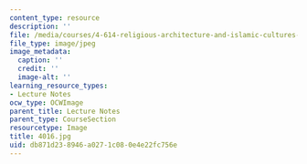 ```yaml
---
content_type: resource
description: ''
file: /media/courses/4-614-religious-architecture-and-islamic-cultures-fall-2002/db871d238946a0271c080e4e22fc756e_4016.jpg
file_type: image/jpeg
image_metadata:
  caption: ''
  credit: ''
  image-alt: ''
learning_resource_types:
- Lecture Notes
ocw_type: OCWImage
parent_title: Lecture Notes
parent_type: CourseSection
resourcetype: Image
title: 4016.jpg
uid: db871d23-8946-a027-1c08-0e4e22fc756e
---
```

